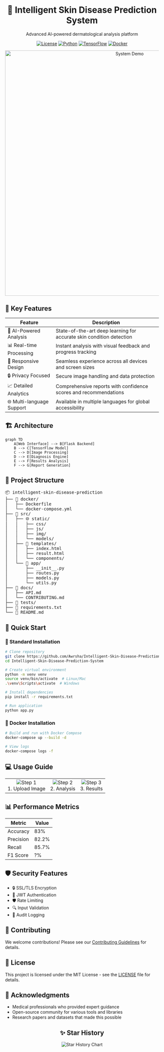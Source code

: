 <div align="center">
  <h1>🔬 Intelligent Skin Disease Prediction System</h1>
  <p>Advanced AI-powered dermatological analysis platform</p>

  [![License](https://img.shields.io/badge/License-MIT-blue.svg)](LICENSE)
  [![Python](https://img.shields.io/badge/Python-3.8+-green.svg)](https://www.python.org)
  [![TensorFlow](https://img.shields.io/badge/TensorFlow-2.x-orange.svg)](https://tensorflow.org)
  [![Docker](https://img.shields.io/badge/Docker-Enabled-blue.svg)](https://www.docker.com/)
</div>

<p align="center">
  <img src="https://via.placeholder.com/800x400" alt="System Demo" width="800"/>
</p>

## 🌟 Key Features

<div align="center">

| Feature | Description |
|---------|------------|
| 🤖 AI-Powered Analysis | State-of-the-art deep learning for accurate skin condition detection |
| 📊 Real-time Processing | Instant analysis with visual feedback and progress tracking |
| 📱 Responsive Design | Seamless experience across all devices and screen sizes |
| 🔒 Privacy Focused | Secure image handling and data protection |
| 📈 Detailed Analytics | Comprehensive reports with confidence scores and recommendations |
| 🌐 Multi-language Support | Available in multiple languages for global accessibility |

</div>

## 🏗️ Architecture

```mermaid
graph TD
    A[Web Interface] --> B[Flask Backend]
    B --> C[TensorFlow Model]
    C --> D[Image Processing]
    D --> E[Diagnosis Engine]
    E --> F[Results Analysis]
    F --> G[Report Generation]
```

## 📂 Project Structure

<pre>
📦 intelligent-skin-disease-prediction
├── 🐳 docker/
│   ├── Dockerfile
│   └── docker-compose.yml
├── 🎯 src/
│   ├── 🌐 static/
│   │   ├── css/
│   │   ├── js/
│   │   ├── img/
│   │   └── models/
│   ├── 📑 templates/
│   │   ├── index.html
│   │   ├── result.html
│   │   └── components/
│   └── 🐍 app/
│       ├── __init__.py
│       ├── routes.py
│       ├── models.py
│       └── utils.py
├── 📝 docs/
│   ├── API.md
│   └── CONTRIBUTING.md
├── 🧪 tests/
├── 📄 requirements.txt
└── 🚀 README.md
</pre>

## 🚀 Quick Start

### 🐍 Standard Installation

```bash
# Clone repository
git clone https://github.com/Awrsha/Intelligent-Skin-Disease-Prediction-System.git
cd Intelligent-Skin-Disease-Prediction-System

# Create virtual environment
python -m venv venv
source venv/bin/activate  # Linux/Mac
.\venv\Scripts\activate  # Windows

# Install dependencies
pip install -r requirements.txt

# Run application
python app.py
```

### 🐳 Docker Installation

```bash
# Build and run with Docker Compose
docker-compose up --build -d

# View logs
docker-compose logs -f
```

## 💻 Usage Guide

<div align="center">
  <table>
    <tr>
      <td align="center"><img src="https://via.placeholder.com/150" alt="Step 1"/><br>1. Upload Image</td>
      <td align="center"><img src="https://via.placeholder.com/150" alt="Step 2"/><br>2. Analysis</td>
      <td align="center"><img src="https://via.placeholder.com/150" alt="Step 3"/><br>3. Results</td>
    </tr>
  </table>
</div>

## 📊 Performance Metrics

<div align="center">

| Metric | Value |
|--------|--------|
| Accuracy | 83% |
| Precision | 82.2% |
| Recall | 85.7% |
| F1 Score | ?% |

</div>

## 🛡️ Security Features

- 🔒 SSL/TLS Encryption
- 🔐 JWT Authentication
- 🛡️ Rate Limiting
- 🔍 Input Validation
- 📝 Audit Logging

## 🤝 Contributing

We welcome contributions! Please see our [Contributing Guidelines](CONTRIBUTING.md) for details.

## 📄 License

This project is licensed under the MIT License - see the [LICENSE](LICENSE) file for details.

## 🙏 Acknowledgments

- Medical professionals who provided expert guidance
- Open-source community for various tools and libraries
- Research papers and datasets that made this possible

<div align="center">
  <h2>✨ Star History</h2>
  <img src="https://via.placeholder.com/500x200" alt="Star History Chart"/>
</div>
